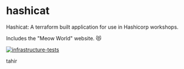 # hashicat
Hashicat: A terraform built application for use in Hashicorp workshops.

Includes the "Meow World" website. 😻

[![infrastructure-tests](https://github.com/hashicorp/hashicat-azure/actions/workflows/infrastructure-tests.yml/badge.svg)](https://github.com/hashicorp/hashicat-azure/actions/workflows/infrastructure-tests.yml)

tahir